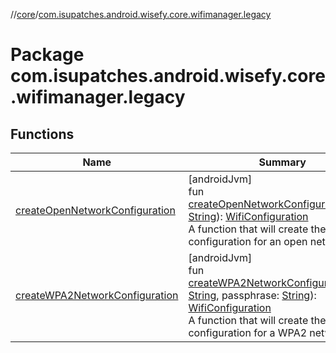 //[core](../../index.md)/[com.isupatches.android.wisefy.core.wifimanager.legacy](index.md)

# Package com.isupatches.android.wisefy.core.wifimanager.legacy

## Functions

| Name | Summary |
|---|---|
| [createOpenNetworkConfiguration](create-open-network-configuration.md) | [androidJvm]<br>fun [createOpenNetworkConfiguration](create-open-network-configuration.md)(ssid: [String](https://kotlinlang.org/api/latest/jvm/stdlib/kotlin/-string/index.html)): [WifiConfiguration](https://developer.android.com/reference/kotlin/android/net/wifi/WifiConfiguration.html)<br>A function that will create the network configuration for an open network. |
| [createWPA2NetworkConfiguration](create-w-p-a2-network-configuration.md) | [androidJvm]<br>fun [createWPA2NetworkConfiguration](create-w-p-a2-network-configuration.md)(ssid: [String](https://kotlinlang.org/api/latest/jvm/stdlib/kotlin/-string/index.html), passphrase: [String](https://kotlinlang.org/api/latest/jvm/stdlib/kotlin/-string/index.html)): [WifiConfiguration](https://developer.android.com/reference/kotlin/android/net/wifi/WifiConfiguration.html)<br>A function that will create the network configuration for a WPA2 network. |
